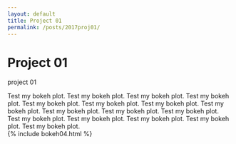 ```yaml
---
layout: default
title: Project 01
permalink: /posts/2017proj01/
---
```


<div class="row">
  <div class="col-auto">
    <h1> Project 01 </h1>
    <p> project 01</p>
  </div>
</div>

<div class="row">

  <div class="col-lg-6">
  Test my bokeh plot. Test my bokeh plot. Test my bokeh plot. Test my bokeh plot. Test my bokeh plot. Test my bokeh plot. Test my bokeh plot. Test my bokeh plot. Test my bokeh plot. Test my bokeh plot. Test my bokeh plot. Test my bokeh plot. Test my bokeh plot. Test my bokeh plot. Test my bokeh plot. Test my bokeh plot. 
  </div>

  <div class="col-lg-auto">
    {% include bokeh04.html %}
  </div>
</div>
